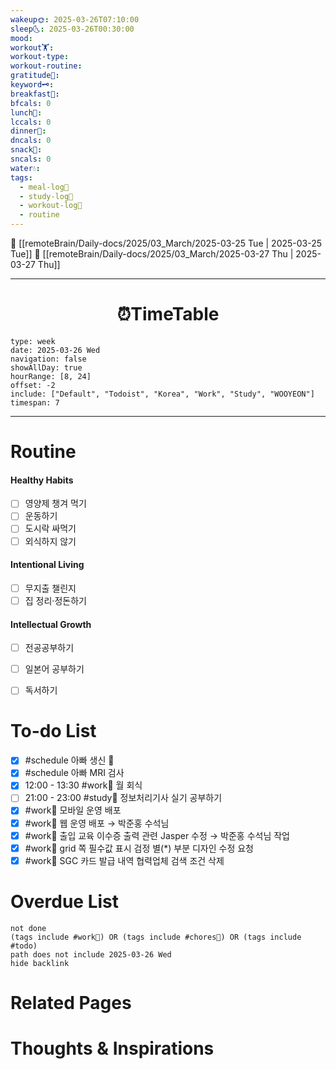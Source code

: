 ```yaml
---
wakeup🌞: 2025-03-26T07:10:00
sleep🌜: 2025-03-26T00:30:00
mood: 
workout🏋️: 
workout-type: 
workout-routine: 
gratitude🙏: 
keyword🗝️: 
breakfast🍳: 
bfcals: 0
lunch🍚: 
lccals: 0
dinner🥗: 
dncals: 0
snack🍬: 
sncals: 0
water💧: 
tags:
  - meal-log📝
  - study-log📓
  - workout-log💪
  - routine
---
```


🔺 [[remoteBrain/Daily-docs/2025/03_March/2025-03-25 Tue | 2025-03-25 Tue]]
🔻 [[remoteBrain/Daily-docs/2025/03_March/2025-03-27 Thu | 2025-03-27 Thu]]
___
<h1> <center>⏰TimeTable </center> </h1>

```gEvent
type: week
date: 2025-03-26 Wed
navigation: false
showAllDay: true
hourRange: [8, 24]
offset: -2
include: ["Default", "Todoist", "Korea", "Work", "Study", "WOOYEON"]
timespan: 7
```

--- 


# Routine 

####  Healthy Habits
- [ ] 영양제 챙겨 먹기
- [ ] 운동하기
- [ ] 도시락 싸먹기 
- [ ] 외식하지 않기 

####  Intentional Living 
- [ ] 무지출 챌린지 
- [ ] 집 정리·정돈하기

#### Intellectual Growth
- [ ] 전공공부하기
- [ ] 일본어 공부하기
- [ ] 독서하기



# To-do List

- [x] #schedule 아빠 생신 🍰
- [x] #schedule 아빠 MRI 검사
- [x] 12:00 - 13:30 #work💼 월 회식
- [ ] 21:00 - 23:00 #study📓 정보처리기사 실기 공부하기
- [x] #work💼 모바일 운영 배포
- [x] #work💼 웹 운영 배포 → 박준홍 수석님
- [x] #work💼 출입 교육 이수증 출력 관련 Jasper 수정 → 박준홍 수석님 작업
- [x] #work💼 grid 쪽 필수값 표시 검정 별(\*) 부분 디자인 수정 요청
- [x] #work💼 SGC 카드 발급 내역 협력업체 검색 조건 삭제

# Overdue List
```tasks
not done
(tags include #work💼) OR (tags include #chores🧺) OR (tags include #todo)
path does not include 2025-03-26 Wed
hide backlink
```

# Related Pages



# Thoughts & Inspirations

